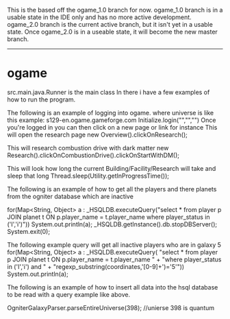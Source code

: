 This is the based off the ogame_1.0 branch for now.  ogame_1.0 branch is in a usable state in the IDE only and has no more active development.  ogame_2.0 branch is the current active branch, but it isn't yet in a usable state.  Once ogame_2.0 is in a useable state, it will become the new master branch.

- - - -

# ogame

src.main.java.Runner is the main class
In there i have a few examples of how to run the program.

The following is an example of logging into ogame.  where universe is like this example: s129-en.ogame.gameforge.com
Initialize.login("<universe>","<username>","<password>")
Once you're logged in you can then click on a new page or link for instance
This will open the research page
new Overview().clickOnResearch();

This will research combustion drive with dark matter
new Research().clickOnCombustionDrive().clickOnStartWithDM();

This will look how long the current Building/Facility/Research will take and sleep that long
Thread.sleep(Utility.getInProgressTime());


The following is an example of how to get all the players and there planets from the ogniter database which are inactive

for(Map<String, Object> a : _HSQLDB.executeQuery("select * from player p JOIN planet t ON p.player_name = t.player_name where player_status in ('I','i')"))
    System.out.println(a);
_HSQLDB.getInstance().db.stopDBServer();
System.exit(0);

The following example query will get all inactive players who are in galaxy 5
        for(Map<String, Object> a : _HSQLDB.executeQuery(
                "select * from player p JOIN planet t ON p.player_name = t.player_name " +
                        "where player_status in ('I','i') and " +
                            "regexp_substring(coordinates,'[0-9]+')='5'"))
            System.out.println(a);


The following is an example of how to insert all data into the hsql database to be read with a query example like above.

OgniterGalaxyParser.parseEntireUniverse(398); //unierse 398 is quantum

